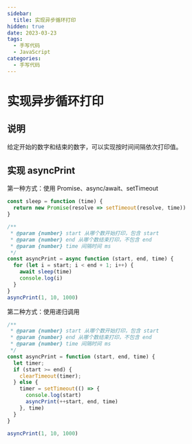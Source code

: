 ```yaml
---
sidebar:
  title: 实现异步循环打印
hidden: true
date: 2023-03-23
tags:
  - 手写代码
  - JavaScript
categories:
  - 手写代码
---
```


# 实现异步循环打印

## 说明

给定开始的数字和结束的数字，可以实现按时间间隔依次打印值。

## 实现 asyncPrint

第一种方式：使用 Promise、async/await、setTimeout

```js
const sleep = function (time) {
  return new Promise(resolve => setTimeout(resolve, time))
}

/**
 * @param {number} start 从哪个数开始打印，包含 start
 * @param {number} end 从哪个数结束打印，不包含 end
 * @param {number} time 间隔时间 ms
 */
const asyncPrint = async function (start, end, time) {
  for (let i = start; i < end + 1; i++) {
    await sleep(time)
    console.log(i)
  }
}
asyncPrint(1, 10, 1000)

```

第二种方式：使用递归调用

```js
/**
 * @param {number} start 从哪个数开始打印，包含 start
 * @param {number} end 从哪个数结束打印，不包含 end
 * @param {number} time 间隔时间 ms
 */
const asyncPrint = function (start, end, time) {
  let timer;
  if (start >= end) {
    clearTimeout(timer);
  } else {
    timer = setTimeout(() => {
      console.log(start)
      asyncPrint(++start, end, time)
    }, time)
  }
}

asyncPrint(1, 10, 1000)
```